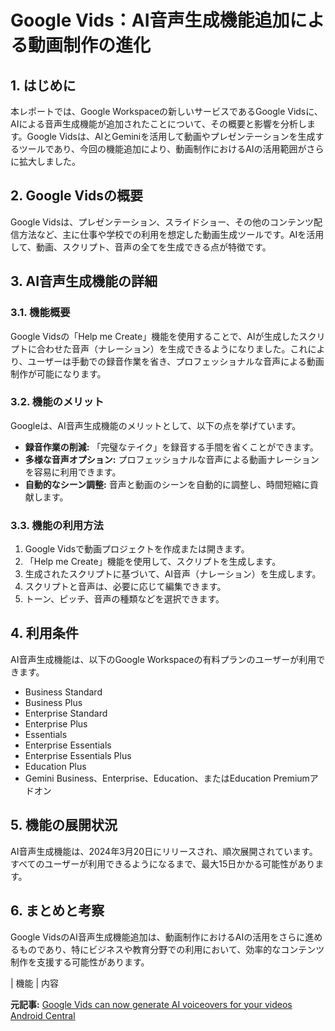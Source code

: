 # Google Vids：AI音声生成機能追加による動画制作の進化

## 1. はじめに

本レポートでは、Google Workspaceの新しいサービスであるGoogle Vidsに、AIによる音声生成機能が追加されたことについて、その概要と影響を分析します。Google Vidsは、AIとGeminiを活用して動画やプレゼンテーションを生成するツールであり、今回の機能追加により、動画制作におけるAIの活用範囲がさらに拡大しました。

## 2. Google Vidsの概要

Google Vidsは、プレゼンテーション、スライドショー、その他のコンテンツ配信方法など、主に仕事や学校での利用を想定した動画生成ツールです。AIを活用して、動画、スクリプト、音声の全てを生成できる点が特徴です。

## 3. AI音声生成機能の詳細

### 3.1. 機能概要

Google Vidsの「Help me Create」機能を使用することで、AIが生成したスクリプトに合わせた音声（ナレーション）を生成できるようになりました。これにより、ユーザーは手動での録音作業を省き、プロフェッショナルな音声による動画制作が可能になります。

### 3.2. 機能のメリット

Googleは、AI音声生成機能のメリットとして、以下の点を挙げています。

* **録音作業の削減:** 「完璧なテイク」を録音する手間を省くことができます。
* **多様な音声オプション:** プロフェッショナルな音声による動画ナレーションを容易に利用できます。
* **自動的なシーン調整:** 音声と動画のシーンを自動的に調整し、時間短縮に貢献します。

### 3.3. 機能の利用方法

1. Google Vidsで動画プロジェクトを作成または開きます。
2. 「Help me Create」機能を使用して、スクリプトを生成します。
3. 生成されたスクリプトに基づいて、AI音声（ナレーション）を生成します。
4. スクリプトと音声は、必要に応じて編集できます。
5. トーン、ピッチ、音声の種類などを選択できます。

## 4. 利用条件

AI音声生成機能は、以下のGoogle Workspaceの有料プランのユーザーが利用できます。

* Business Standard
* Business Plus
* Enterprise Standard
* Enterprise Plus
* Essentials
* Enterprise Essentials
* Enterprise Essentials Plus
* Education Plus
* Gemini Business、Enterprise、Education、またはEducation Premiumアドオン

## 5. 機能の展開状況

AI音声生成機能は、2024年3月20日にリリースされ、順次展開されています。すべてのユーザーが利用できるようになるまで、最大15日かかる可能性があります。

## 6. まとめと考察

Google VidsのAI音声生成機能追加は、動画制作におけるAIの活用をさらに進めるものであり、特にビジネスや教育分野での利用において、効率的なコンテンツ制作を支援する可能性があります。

| 機能 | 内容 

**元記事:** [Google Vids can now generate AI voiceovers for your videos Android Central](https://www.androidcentral.com/apps-software/google-vids-can-now-generate-ai-voiceovers-for-your-videos)